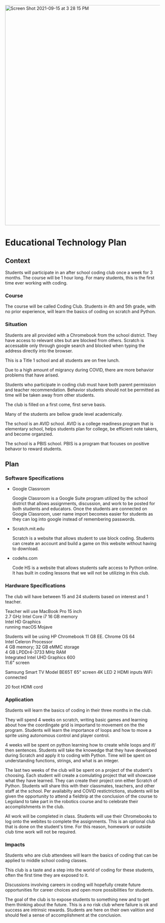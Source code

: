 <img width="717" alt="Screen Shot 2021-09-15 at 3 28 15 PM" src="https://user-images.githubusercontent.com/89427093/142316011-45fa8ba2-351a-4ce7-990a-a24726bf44de.png">

# Educational Technology Plan

## Context

Students will participate in an after school coding club once a week for 3 months. The course will be 1 hour long. For many students, this is the first time ever working with coding. 

### Course

The course will be called Coding Club. Students in 4th and 5th grade, with no prior experience, will learn the basics of coding on scratch and Python. 

### Situation

Students are all provided with a Chromebook from the school district. They have access to relevant sites but are blocked from others. Scratch is accessable only through google search and blocked when typing the address directly into the browser. 

This is a Title 1 school and all students are on free lunch. 

Due to a high amount of migrancy during COVID, there are more behavior problems that have arised.

Students who participate in coding club must have both parent permission and teacher recommendation. Behavior students should not be permitted as time will be taken away from other students.

The club is filled on a first come, first serve basis.

Many of the students are bellow grade level academically.

The school is an AVID school. AVID is a college readiness program that is elementary school, helps students plan for college, be efficient note takers, and become organzied.

The school is a PBIS school. PBIS is a program that focuses on positive behavor to reward students. 

## Plan

### Software Specifications

* Google Classroom

  Google Classroom is a Google Suite program utilized by the school district that allows assignments, discussion, and work to be posted for both students and     educators. Once the students are connected on Google Classroom, user name import becomes easier for students as they can log into google instead of remembering passwords.
  
* Scratch.mit.edu

    Scratch is a website that allows student to use block coding. Students can create an account and build a game on this website without having to download. 
    
* codehs.com

    Code HS is a website that allows students safe access to Python online. It has built in coding lessons that we will not be utilizing in this club.

### Hardware Specifications

The club will have between 15 and 24 students based on interest and 1 teacher.

Teacher will use MacBook Pro
  15 inch  
  2.7 GHz Intel Core i7
  16 GB memory  
  Intel HD Graphics  
  running macOS Mojave
  

Students will be using HP Chromebook 11 G8 EE. 
  Chrome OS 64  
  Intel Celeron Processor  
  4 GB memory; 32 GB eMMC storage  
  4 GB LPDDr4-3733 MHz RAM  
  Integrated Intel UHD Graphics 600  
  11.6" screen
  
  
Samsung Smart TV
  Model BE65T
  65" screen
  4K
  LED
  2 HDMI inputs
  WiFi connected
  
  20 foot HDMI cord

### Application

Students will learn the basics of coding in their three months in the club. 

They will spend 4 weeks on scratch, writing basic games and learning about how the coordingate grid is importand to movement on the the program. Students will learn the importance of loops and how to move a sprite using autonomous control and player control.

4 weeks will be spent on python learning how to create while loops and if/ then sentences. Students will take the knowedge that they have developed during Scratch and apply it to coding with Python. Time will be spent on understanding functions, strings, and what is an integer.

The last two weeks of the club will be spent on a project of the student's choosing. Each student will create a comulating project that will showcase what they have learned. They can create their project onn either Scratch of Python. Students will share this with their classmates, teachers, and other staff at the school. Per availabilty and COVID restictrictions, students will be given the opportunity to attend a fieldtrip at the conclusion of the course to Legoland to take part in the robotics course and to celebrate their accomplishments in the club.

All work will be completed in class. Students will use their Chromebooks to log onto the webites to complete the assignments. This is an optional club that is done on the student's time. For this reason, homework or outside club time work will not be required.

### Impacts

Students who are club attendees will learn the basics of coding that can be applied to middle school coding classes. 

This club is a taste and a step into the world of coding for these students, often the first time they are exposed to it. 

Discussions involving careers in coding will hopefully create future opportunities for career choices and open more possibilities for students.

The goal of the club is to expose students to something new and to get them thinking about the future. This is a no risk club where failure is ok and success are intrinsic rewards. Students are here on their own valition and should feel a sense of accomplishment at the conclusion. 
